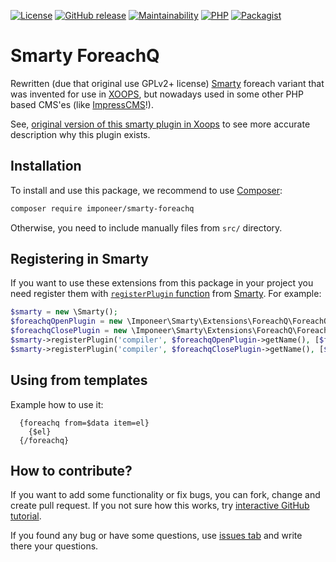 [![License](https://img.shields.io/github/license/imponeer/smarty-foreachq.svg)](LICENSE)
[![GitHub release](https://img.shields.io/github/release/imponeer/smarty-foreachq.svg)](https://github.com/imponeer/smarty-foreachq/releases) [![Maintainability](https://api.codeclimate.com/v1/badges/79f89e2fe21c0076c29a/maintainability)](https://codeclimate.com/github/imponeer/smarty-foreachq/maintainability) [![PHP](https://img.shields.io/packagist/php-v/imponeer/smarty-foreachq.svg)](http://php.net) 
[![Packagist](https://img.shields.io/packagist/dm/imponeer/smarty-foreachq.svg)](https://packagist.org/packages/imponeer/smarty-foreachq)

# Smarty ForeachQ

Rewritten (due that original use GPLv2+ license) [Smarty](https://smarty.net) foreach variant that was invented for use in [XOOPS](https://xoops.org), but nowadays used in some other PHP based CMS'es (like [ImpressCMS](https://impresscms.org)!).

See, [original version of this smarty plugin in Xoops](https://github.com/XOOPS/XoopsCore25/blob/v2.5.8/htdocs/class/smarty/xoops_plugins/compiler.foreachq.php) to see more accurate description why this plugin exists.

## Installation

To install and use this package, we recommend to use [Composer](https://getcomposer.org):

```bash
composer require imponeer/smarty-foreachq
```

Otherwise, you need to include manually files from `src/` directory. 

## Registering in Smarty

If you want to use these extensions from this package in your project you need register them with [`registerPlugin` function](https://www.smarty.net/docs/en/api.register.plugin.tpl) from [Smarty](https://www.smarty.net). For example:
```php
$smarty = new \Smarty();
$foreachqOpenPlugin = new \Imponeer\Smarty\Extensions\ForeachQ\ForeachQOpenTagCompiler();
$foreachqClosePlugin = new \Imponeer\Smarty\Extensions\ForeachQ\ForeachQCloseTagCompiler();
$smarty->registerPlugin('compiler', $foreachqOpenPlugin->getName(), [$foreachqOpenPlugin, 'execute']);
$smarty->registerPlugin('compiler', $foreachqClosePlugin->getName(), [$foreachqClosePlugin, 'execute']);
```

## Using from templates

Example how to use it:
```smarty
  {foreachq from=$data item=el}
    {$el}
  {/foreachq}
```
## How to contribute?

If you want to add some functionality or fix bugs, you can fork, change and create pull request. If you not sure how this works, try [interactive GitHub tutorial](https://try.github.io).

If you found any bug or have some questions, use [issues tab](https://github.com/imponeer/smarty-foreachq/issues) and write there your questions.